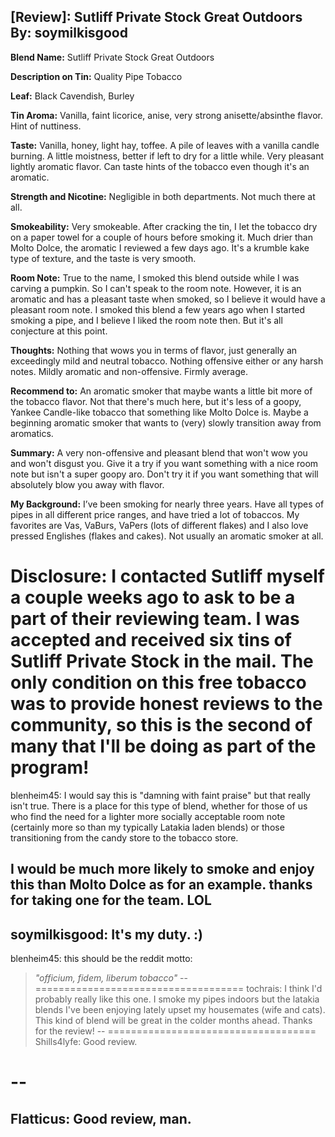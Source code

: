 [Review]: Sutliff Private Stock Great Outdoors
By: soymilkisgood
---
**Blend Name:** Sutliff Private Stock Great Outdoors

**Description on Tin:** Quality Pipe Tobacco

**Leaf:** Black Cavendish, Burley

**Tin Aroma:** Vanilla, faint licorice, anise, very strong anisette/absinthe flavor. Hint of nuttiness. 

**Taste:** Vanilla, honey, light hay, toffee. A pile of leaves with a vanilla candle burning. A little moistness, better if left to dry for a little while. Very pleasant lightly aromatic flavor. Can taste hints of the tobacco even though it's an aromatic. 

**Strength and Nicotine:** Negligible in both departments. Not much there at all.

**Smokeability:** Very smokeable. After cracking the tin, I let the tobacco dry on a paper towel for a couple of hours before smoking it. Much drier than Molto Dolce, the aromatic I reviewed a few days ago. It's a krumble kake type of texture, and the taste is very smooth. 

**Room Note:** True to the name, I smoked this blend outside while I was carving a pumpkin. So I can't speak to the room note. However, it is an aromatic and has a pleasant taste when smoked, so I believe it would have a pleasant room note. I smoked this blend a few years ago when I started smoking a pipe, and I believe I liked the room note then. But it's all conjecture at this point.

**Thoughts:** Nothing that wows you in terms of flavor, just generally an exceedingly mild and neutral tobacco. Nothing offensive either or any harsh notes. Mildly aromatic and non-offensive. Firmly average.

**Recommend to:** An aromatic smoker that maybe wants a little bit more of the tobacco flavor. Not that there's much here, but it's less of a goopy, Yankee Candle-like tobacco that something like Molto Dolce is. Maybe a beginning aromatic smoker that wants to (very) slowly transition away from aromatics.

**Summary:** A very non-offensive and pleasant blend that won't wow you and won't disgust you. Give it a try if you want something with a nice room note but isn't a super goopy aro. Don't try it if you want something that will absolutely blow you away with flavor.

**My Background:** I’ve been smoking for nearly three years. Have all types of pipes in all different price ranges, and have tried a lot of tobaccos. My favorites are Vas, VaBurs, VaPers (lots of different flakes) and I also love pressed Englishes (flakes and cakes). Not usually an aromatic smoker at all. 

Disclosure: I contacted Sutliff myself a couple weeks ago to ask to be a part of their reviewing team. I was accepted and received six tins of Sutliff Private Stock in the mail. The only condition on this free tobacco was to provide honest reviews to the community, so this is the second of many that I'll be doing as part of the program!
====================================
blenheim45: I would say this is "damning with faint praise" but that really isn't true.  There is a place for this type of blend, whether for those of us who find the need for a lighter more socially acceptable room note (certainly more so than my typically Latakia laden blends) or those transitioning from the candy store to the tobacco store.

I would be much more likely to smoke and enjoy this than Molto Dolce as for an example.  thanks for taking one for the team. LOL
--
soymilkisgood: It's my duty. :)
--
blenheim45: this should be the reddit motto:

>*"officium, fidem, liberum tobacco"*
--
====================================
tochrais: I think I'd probably really like this one. I smoke my pipes indoors but the latakia blends I've been enjoying lately upset my housemates (wife and cats). This kind of blend will be great in the colder months ahead. Thanks for the review!
--
====================================
Shills4lyfe: Good review.

--
====================================
Flatticus: Good review, man.
--
